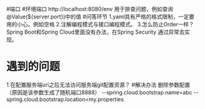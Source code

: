 
#端口
#环境端口
http://localhost:8080/env
用于排查问题，例如查询@Value(${server.port})中的值
#问答环节
1.yaml具有严格的格式限制，一定要用的小心。例如空格
2.注解编程模式与接口编程模式。
3.怎么防止Order一样？
    Spring Boot和Spring Cloud里面没有办法，在Spring Security 通过异常去实现。
    
# 遇到的问题
1.在配置服务端uri之后无法访问服务端git配置资源？
#解决办法 删除参数配置（原因是该参数生成了随机端口8888）
--spring.cloud.bootstrap.name=abc --spring.cloud.bootstrap.location=my.properties